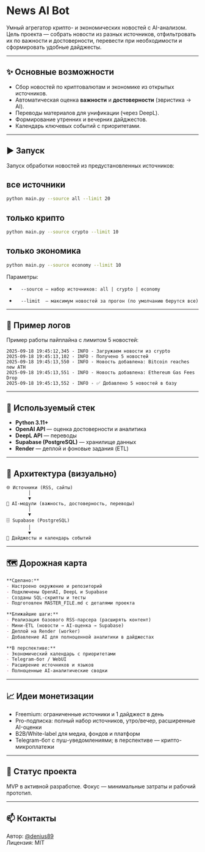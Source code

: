 # News AI Bot

Умный агрегатор крипто- и экономических новостей с AI-анализом.  
Цель проекта — собрать новости из разных источников, отфильтровать их по важности и достоверности, перевести при необходимости и сформировать удобные дайджесты.

---

## ✨ Основные возможности
- Сбор новостей по криптовалютам и экономике из открытых источников.
- Автоматическая оценка **важности** и **достоверности** (эвристика → AI).
- Переводы материалов для унификации (через DeepL).
- Формирование утренних и вечерних дайджестов.
- Календарь ключевых событий с приоритетами.

---

## ▶️ Запуск

Запуск обработки новостей из предустановленных источников:


## все источники
```bash
python main.py --source all --limit 20
```

## только крипто
```bash
python main.py --source crypto --limit 10
```
## только экономика
```bash
python main.py --source economy --limit 10
``` 
Параметры:
-       --source — набор источников: all | crypto | economy
-       --limit  — максимум новостей за прогон (по умолчанию берутся все)

---

## 📝 Пример логов

Пример работы пайплайна с лимитом 5 новостей:

```text
2025-09-18 19:45:12,345 - INFO - Загружаем новости из crypto
2025-09-18 19:45:13,102 - INFO - Получено 5 новостей
2025-09-18 19:45:13,550 - INFO - Новость добавлена: Bitcoin reaches new ATH
2025-09-18 19:45:13,551 - INFO - Новость добавлена: Ethereum Gas Fees Drop
2025-09-18 19:45:13,552 - INFO - ✅ Добавлено 5 новостей в базу
```
---
      
## 🧰 Используемый стек
- **Python 3.11+**
- **OpenAI API** — оценка достоверности и аналитика
- **DeepL API** — переводы
- **Supabase (PostgreSQL)** — хранилище данных
- **Render** — деплой и фоновые задания (ETL)

---

## 🔄 Архитектура (визуально)
```text
🌐 Источники (RSS, сайты)
        │
        ▼
🤖 AI-модули (важность, достоверность, переводы)
        │
        ▼
🗄️ Supabase (PostgreSQL)
        │
        ▼
📰 Дайджесты и календарь событий
```
---

## 🗺 Дорожная карта
```markdown
**Сделано:**
- Настроено окружение и репозиторий
- Подключены OpenAI, DeepL и Supabase
- Созданы SQL-скрипты и тесты
- Подготовлен MASTER_FILE.md с деталями проекта

**Ближайшие шаги:**
- Реализация базового RSS-парсера (расширять контент)
- Мини-ETL (новости → AI-оценка → Supabase)
- Деплой на Render (worker)
- Добавление AI для полноценной аналитики в дайджестах

**В перспективе:**
- Экономический календарь с приоритетами
- Telegram-бот / WebUI
- Расширение источников и языков
- Полноценные AI-аналитические сводки
```

---

## 📈 Идеи монетизации
- Freemium: ограниченные источники и 1 дайджест в день
- Pro-подписка: полный набор источников, утро/вечер, расширенные AI-оценки
- B2B/White-label для медиа, фондов и платформ
- Telegram-бот с пуш-уведомлениями; в перспективе — крипто-микроплатежи

---

## 📌 Статус проекта
MVP в активной разработке. Фокус — минимальные затраты и рабочий прототип.

---

## 📫 Контакты

Автор: [@denius89](https://github.com/denius89)  
Лицензия: MIT
